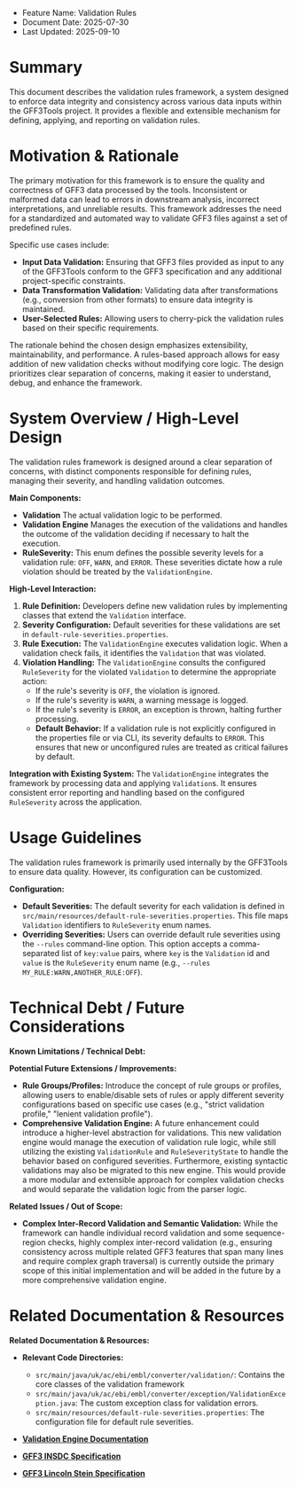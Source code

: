 - Feature Name: Validation Rules
- Document Date: 2025-07-30
- Last Updated: 2025-09-10

# Summary

This document describes the validation rules framework, a system designed to enforce data integrity and consistency across various data inputs within the GFF3Tools project. It provides a flexible and extensible mechanism for defining, applying, and reporting on validation rules.

# Motivation & Rationale

The primary motivation for this framework is to ensure the quality and correctness of GFF3 data processed by the tools. Inconsistent or malformed data can lead to errors in downstream analysis, incorrect interpretations, and unreliable results. This framework addresses the need for a standardized and automated way to validate GFF3 files against a set of predefined rules.

Specific use cases include:
- **Input Data Validation:** Ensuring that GFF3 files provided as input to any of the GFF3Tools conform to the GFF3 specification and any additional project-specific constraints.
- **Data Transformation Validation:** Validating data after transformations (e.g., conversion from other formats) to ensure data integrity is maintained.
- **User-Selected Rules:** Allowing users to cherry-pick the validation rules based on their specific requirements.

The rationale behind the chosen design emphasizes extensibility, maintainability, and performance. A rules-based approach allows for easy addition of new validation checks without modifying core logic. The design prioritizes clear separation of concerns, making it easier to understand, debug, and enhance the framework.


# System Overview / High-Level Design

The validation rules framework is designed around a clear separation of concerns, with distinct components responsible for defining rules, managing their severity, and handling validation outcomes.

**Main Components:**
- **Validation** The actual validation logic to be performed.
- **Validation Engine** Manages the execution of the validations and handles the outcome of the validation deciding if necessary to halt the execution.
- **RuleSeverity:** This enum defines the possible severity levels for a validation rule: `OFF`, `WARN`, and `ERROR`. These severities dictate how a rule violation should be treated by the `ValidationEngine`.

**High-Level Interaction:**
1.  **Rule Definition:** Developers define new validation rules by implementing classes that extend  the `Validation` interface.
2.  **Severity Configuration:** Default severities for these validations are set in `default-rule-severities.properties`.
3.  **Rule Execution:** The `ValidationEngine` executes validation logic. When a validation check fails, it identifies the `Validation` that was violated.
4.  **Violation Handling:** The `ValidationEngine` consults the configured `RuleSeverity` for the violated `Validation` to determine the appropriate action:
    *   If the rule's severity is `OFF`, the violation is ignored.
    *   If the rule's severity is `WARN`, a warning message is logged.
    *   If the rule's severity is `ERROR`, an exception is thrown, halting further processing.
    *   **Default Behavior:** If a validation rule is not explicitly configured in the properties file or via CLI, its severity defaults to `ERROR`. This ensures that new or unconfigured rules are treated as critical failures by default.

**Integration with Existing System:**
The `ValidationEngine` integrates the framework by processing data and applying `Validation`s. It ensures consistent error reporting and handling based on the configured `RuleSeverity` across the application.


# Usage Guidelines

The validation rules framework is primarily used internally by the GFF3Tools to ensure data quality. However, its configuration can be customized.

**Configuration:**
- **Default Severities:** The default severity for each validation is defined in `src/main/resources/default-rule-severities.properties`. This file maps `Validation` identifiers to `RuleSeverity` enum names.
- **Overriding Severities:** Users can override default rule severities using the `--rules` command-line option. This option accepts a comma-separated list of `key:value` pairs, where `key` is the `Validation` id and `value` is the `RuleSeverity` enum name (e.g., `--rules MY_RULE:WARN,ANOTHER_RULE:OFF`).


# Technical Debt / Future Considerations

**Known Limitations / Technical Debt:**

**Potential Future Extensions / Improvements:**
- **Rule Groups/Profiles:** Introduce the concept of rule groups or profiles, allowing users to enable/disable sets of rules or apply different severity configurations based on specific use cases (e.g., "strict validation profile," "lenient validation profile").
-   **Comprehensive Validation Engine:** A future enhancement could introduce a higher-level abstraction for validations. This new validation engine would manage the execution of validation rule logic, while still utilizing the existing `ValidationRule` and `RuleSeverityState` to handle the behavior based on configured severities. Furthermore, existing syntactic validations may also be migrated to this new engine. This would provide a more modular and extensible approach for complex validation checks and would separate the validation logic from the parser logic.

**Related Issues / Out of Scope:**

- **Complex Inter-Record Validation and Semantic Validation:** While the framework can handle individual record validation and some sequence-region checks, highly complex inter-record validation (e.g., ensuring consistency across multiple related GFF3 features that span many lines and require complex graph traversal) is currently outside the primary scope of this initial implementation and will be added in the future by a more comprehensive validation engine. 


# Related Documentation & Resources

**Related Documentation & Resources:**

- **Relevant Code Directories:**
    - `src/main/java/uk/ac/ebi/embl/converter/validation/`: Contains the core classes of the validation framework 
    - `src/main/java/uk/ac/ebi/embl/converter/exception/ValidationException.java`: The custom exception class for validation errors.
    - `src/main/resources/default-rule-severities.properties`: The configuration file for default rule severities.

- [**Validation Engine Documentation**](./0003_validation_engine.md)
- [**GFF3 INSDC Specification**](https://docs.google.com/document/d/1HrF-H3K_e9uOcgBzTpi53FZerplPXmyC/edit?pli=1&tab=t.0)
- [**GFF3 Lincoln Stein Specification**](https://github.com/The-Sequence-Ontology/Specifications/blob/master/gff3.md)


